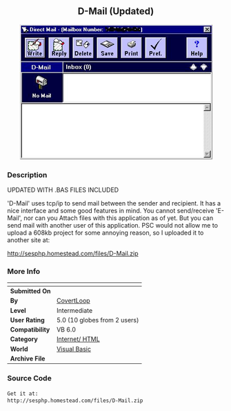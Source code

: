 ﻿<div align="center">

## D\-Mail \(Updated\)

<img src="PIC2001151126398577.jpg">
</div>

### Description

UPDATED WITH .BAS FILES INCLUDED

'D-Mail' uses tcp/ip to send mail between the sender and recipient. It has a nice interface and some good features in mind. You cannot send/receive 'E-Mail', nor can you Attach files with this application as of yet. But you can send mail with another user of this application. PSC would not allow me to upload a 608kb project for some annoying reason, so I uploaded it to another site at:

http://sesphp.homestead.com/files/D-Mail.zip
 
### More Info
 


<span>             |<span>
---                |---
**Submitted On**   |
**By**             |[CovertLoop](https://github.com/Planet-Source-Code/PSCIndex/blob/master/ByAuthor/covertloop.md)
**Level**          |Intermediate
**User Rating**    |5.0 (10 globes from 2 users)
**Compatibility**  |VB 6\.0
**Category**       |[Internet/ HTML](https://github.com/Planet-Source-Code/PSCIndex/blob/master/ByCategory/internet-html__1-34.md)
**World**          |[Visual Basic](https://github.com/Planet-Source-Code/PSCIndex/blob/master/ByWorld/visual-basic.md)
**Archive File**   |[](https://github.com/Planet-Source-Code/covertloop-d-mail-updated__1-14151/archive/master.zip)





### Source Code

```
Get it at:
http://sesphp.homestead.com/files/D-Mail.zip
```

